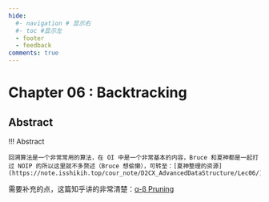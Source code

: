 ```yaml
---
hide:
  #- navigation # 显示右
  #- toc #显示左
  - footer
  - feedback
comments: true
--- 
```


# Chapter 06 : Backtracking

## Abstract

!!! Abstract

	回溯算法是一个非常常用的算法，在 OI 中是一个非常基本的内容，Bruce 和夏神都是一起打过 NOIP 的所以这里就不多赘述（Bruce 想偷懒），可转至：[夏神整理的资源](https://note.isshikih.top/cour_note/D2CX_AdvancedDataStructure/Lec06/)

需要补充的点，这篇知乎讲的非常清楚：[α-β Pruning](https://zhuanlan.zhihu.com/p/658351019)

